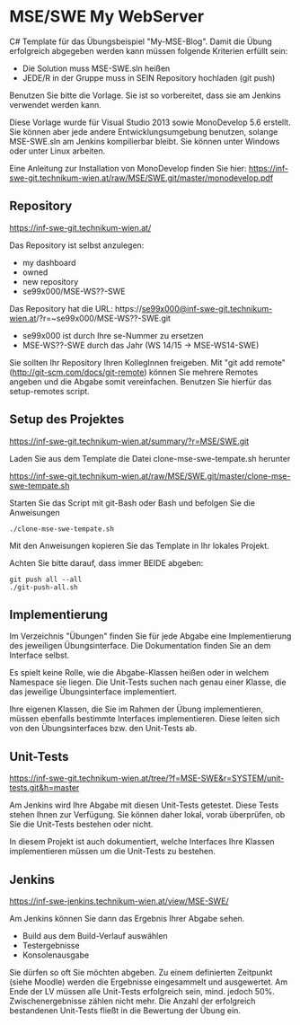 ﻿MSE/SWE My WebServer
======================

C# Template für das Übungsbeispiel "My-MSE-Blog". Damit die Übung erfolgreich abgegeben werden kann müssen folgende Kriterien erfüllt sein:

* Die Solution muss MSE-SWE.sln heißen
* JEDE/R in der Gruppe muss in SEIN Repository hochladen (git push)

Benutzen Sie bitte die Vorlage. Sie ist so vorbereitet, dass sie am Jenkins verwendet werden kann.

Diese Vorlage wurde für Visual Studio 2013 sowie MonoDevelop 5.6 erstellt. Sie können aber jede andere Entwicklungsumgebung benutzen, solange MSE-SWE.sln am Jenkins kompilierbar bleibt. Sie können unter Windows oder unter Linux arbeiten.

Eine Anleitung zur Installation von MonoDevelop finden Sie hier: https://inf-swe-git.technikum-wien.at/raw/MSE/SWE.git/master/monodevelop.pdf

Repository
----------
https://inf-swe-git.technikum-wien.at/

Das Repository ist selbst anzulegen: 

* my dashboard 
* owned 
* new repository 
* se99x000/MSE-WS??-SWE

Das Repository hat die URL: https://se99x000@inf-swe-git.technikum-wien.at/?r=~se99x000/MSE-WS??-SWE.git

* se99x000 ist durch Ihre se-Nummer zu ersetzen
* MSE-WS??-SWE durch das Jahr (WS 14/15 -> MSE-WS14-SWE)

Sie sollten Ihr Repository Ihren KollegInnen freigeben. Mit "git add remote" (http://git-scm.com/docs/git-remote) können Sie mehrere Remotes angeben und die Abgabe somit vereinfachen. Benutzen Sie hierfür das setup-remotes script.

Setup des Projektes
-------------------
https://inf-swe-git.technikum-wien.at/summary/?r=MSE/SWE.git

Laden Sie aus dem Template die Datei clone-mse-swe-tempate.sh herunter 

https://inf-swe-git.technikum-wien.at/raw/MSE/SWE.git/master/clone-mse-swe-tempate.sh

Starten Sie das Script mit git-Bash oder Bash und befolgen Sie die Anweisungen

    ./clone-mse-swe-tempate.sh

Mit den Anweisungen kopieren Sie das Template in Ihr lokales Projekt.

Achten Sie bitte darauf, dass immer BEIDE abgeben:

    git push all --all
	./git-push-all.sh

Implementierung
---------------
Im Verzeichnis "Übungen" finden Sie für jede Abgabe eine Implementierung des jeweiligen Übungsinterface. Die Dokumentation finden Sie an dem Interface selbst.

Es spielt keine Rolle, wie die Abgabe-Klassen heißen oder in welchem Namespace sie liegen. Die Unit-Tests suchen nach genau einer Klasse, die das jeweilige Übungsinterface implementiert.

Ihre eigenen Klassen, die Sie im Rahmen der Übung implementieren, müssen ebenfalls bestimmte Interfaces implementieren. Diese leiten sich von den Übungsinterfaces bzw. den Unit-Tests ab.

Unit-Tests
----------
https://inf-swe-git.technikum-wien.at/tree/?f=MSE-SWE&r=SYSTEM/unit-tests.git&h=master

Am Jenkins wird Ihre Abgabe mit diesen Unit-Tests getestet. Diese Tests stehen Ihnen zur Verfügung. Sie können daher lokal, vorab überprüfen, ob Sie die Unit-Tests bestehen oder nicht.

In diesem Projekt ist auch dokumentiert, welche Interfaces Ihre Klassen implementieren müssen um die Unit-Tests zu bestehen.

Jenkins
-------
https://inf-swe-jenkins.technikum-wien.at/view/MSE-SWE/

Am Jenkins können Sie dann das Ergebnis Ihrer Abgabe sehen.

* Build aus dem Build-Verlauf auswählen
* Testergebnisse
* Konsolenausgabe

Sie dürfen so oft Sie möchten abgeben. Zu einem definierten Zeitpunkt (siehe Moodle) werden die Ergebnisse eingesammelt und ausgewertet. 
Am Ende der LV müssen alle Unit-Tests erfolgreich sein, mind. jedoch 50%. Zwischenergebnisse zählen nicht mehr. Die Anzahl der erfolgreich bestandenen Unit-Tests fließt in die Bewertung der Übung ein.